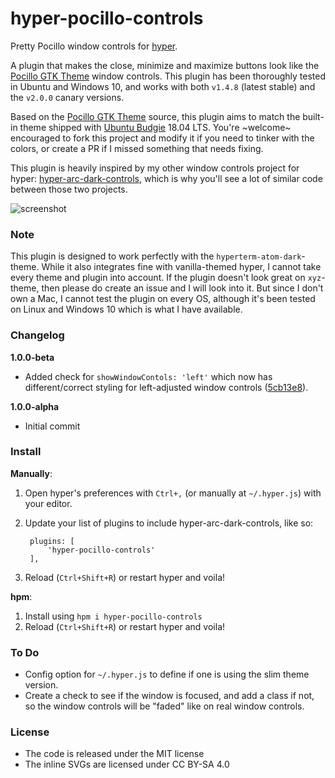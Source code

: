 # hyper-pocillo-controls
Pretty Pocillo window controls for [hyper](https://github.com/zeit/hyper).

A plugin that makes the close, minimize and maximize buttons look like the [Pocillo GTK Theme](https://github.com/UbuntuBudgie/pocillo-gtk-theme) window controls. This plugin has been thoroughly tested in Ubuntu and Windows 10, and works with both `v1.4.8` (latest stable) and the `v2.0.0` canary versions.

Based on the [Pocillo GTK Theme](https://github.com/UbuntuBudgie/pocillo-gtk-theme) source, this plugin aims to match the built-in theme shipped with [Ubuntu Budgie](https://ubuntubudgie.org) 18.04 LTS. You're ~welcome~ encouraged to fork this project and modify it if you need to tinker with the colors, or create a PR if I missed something that needs fixing.

This plugin is heavily inspired by my other window controls project for hyper: [hyper-arc-dark-controls](https://github.com/moso/hyper-arc-dark-controls), which is why you'll see a lot of similar code between those two projects.

![screenshot](https://dev.moso.io/hyper/hyper-pocillo-controls/screenshot.png)

### Note

This plugin is designed to work perfectly with the `hyperterm-atom-dark`-theme.
While it also integrates fine with vanilla-themed hyper, I cannot take every theme and plugin into account.
If the plugin doesn't look great on `xyz`-theme, then please do create an issue and I will look into it. But since I don't own a Mac, I cannot test the plugin on every OS, although it's been tested on Linux and Windows 10 which is what I have available.

### Changelog

**1.0.0-beta**
- Added check for `showWindowContols: 'left'` which now has different/correct styling for left-adjusted window controls ([5cb13e8](https://github.com/moso/hyper-pocillo-controls/commit/5cb13e8a8541250a1c04efb797cf7a4847eed28e)).

**1.0.0-alpha**
- Initial commit

### Install

**Manually**:

1. Open hyper's preferences with `Ctrl+,` (or manually at `~/.hyper.js`) with your editor.
2. Update your list of plugins to include hyper-arc-dark-controls, like so:

        plugins: [
            'hyper-pocillo-controls'
        ],

3. Reload (`Ctrl+Shift+R`) or restart hyper and voila!

**hpm**:

1. Install using `hpm i hyper-pocillo-controls`
2. Reload (`Ctrl+Shift+R`) or restart hyper and voila!

### To Do

- Config option for `~/.hyper.js` to define if one is using the slim theme version.
- Create a check to see if the window is focused, and add a class if not, so the window controls will be "faded" like on real window controls.

### License

- The code is released under the MIT license
- The inline SVGs are licensed under CC BY-SA 4.0
